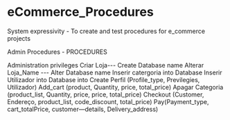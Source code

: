 # eCommerce_Procedures
System expressivity - To create and test procedures for e_commerce projects

Admin Procedures - PROCEDURES

Administration privileges
Criar Loja--- Create Database name
Alterar Loja_Name --- Alter Database name
Inserir catergoria into Database
Inserir Utilizador into Database into 
Create Perfil (Profile_type, Previlegies, Utilizador)
Add_cart (product, Quantity, price, total_price)
Apagar Categoria (product_list, Quantity, price, price, total_price)
Checkout (Customer, Endereço, product_list, code_discount, total_price)
Pay(Payment_type, cart_totalPrice, customer—details, Delivery_address)

